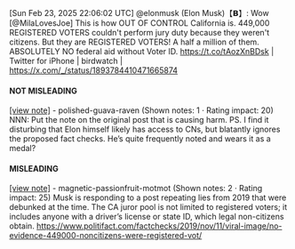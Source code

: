 [Sun Feb 23, 2025 22:06:02 UTC] @elonmusk (Elon Musk)【𝗕】: Wow [@MilaLovesJoe] This is how OUT OF CONTROL California is. 449,000 REGISTERED VOTERS couldn't perform jury duty because they weren't citizens. But they are REGISTERED VOTERS! A half a million of them.  ABSOLUTELY NO federal aid without Voter ID.  https://t.co/tAozXnBDsk | Twitter for iPhone | birdwatch | https://x.com/_/status/1893784410471665874

#### NOT MISLEADING

[[view note]](https://x.com/i/birdwatch/n/1893799145950830940) - polished-guava-raven (Shown notes: 1 · Rating impact: 20)
NNN: Put the note on the original post that is causing harm. 
PS. I find it disturbing that Elon himself likely has access to CNs, but blatantly ignores the proposed fact checks. He’s quite frequently noted and wears it as a medal?

#### MISLEADING

[[view note]](https://x.com/i/birdwatch/n/1893793776746803640) - magnetic-passionfruit-motmot (Shown notes: 2 · Rating impact: 25)
Musk is responding to a post repeating lies from 2019 that were debunked at the time. The CA juror pool is not limited to registered voters; it includes anyone with a driver’s license or state ID, which legal non-citizens obtain. 
https://www.politifact.com/factchecks/2019/nov/11/viral-image/no-evidence-449000-noncitizens-were-registered-vot/
